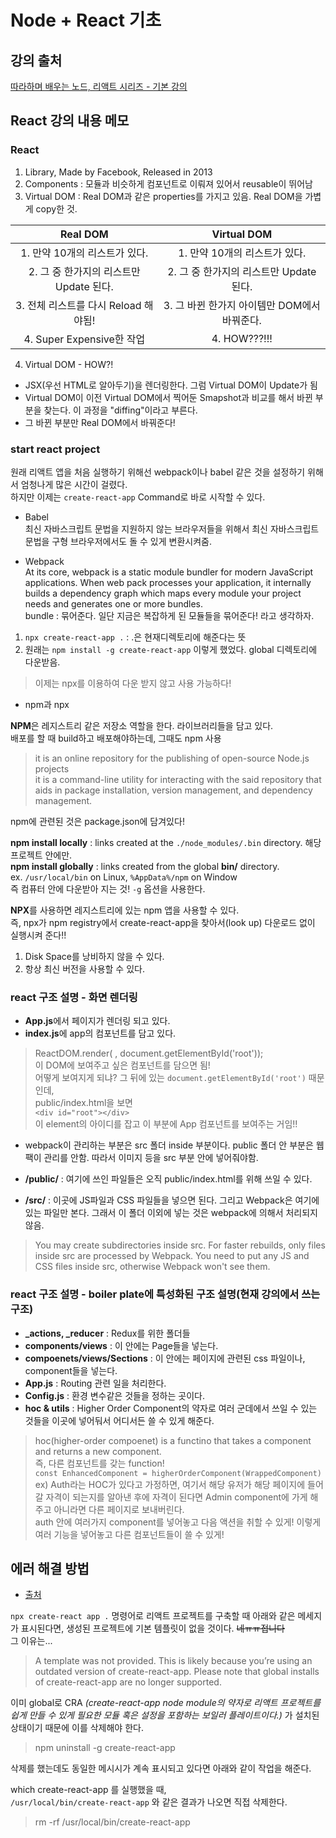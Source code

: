 # Node + React 기초  
## 강의 출처  
[따라하며 배우는 노드, 리액트 시리즈 - 기본 강의](https://www.inflearn.com/course/%EB%94%B0%EB%9D%BC%ED%95%98%EB%A9%B0-%EB%B0%B0%EC%9A%B0%EB%8A%94-%EB%85%B8%EB%93%9C-%EB%A6%AC%EC%95%A1%ED%8A%B8-%EA%B8%B0%EB%B3%B8#)  

## React 강의 내용 메모  
### React  
1. Library, Made by Facebook, Released in 2013  
2. Components : 모듈과 비슷하게 컴포넌트로 이뤄져 있어서 reusable이 뛰어남  
3. Virtual DOM : Real DOM과 같은 properties를 가지고 있음. Real DOM을 가볍게 copy한 것.  

Real DOM | Virtual DOM
|:---:|:---:|
|1. 만약 10개의 리스트가 있다. | 1. 만약 10개의 리스트가 있다. |
|2. 그 중 한가지의 리스트만 Update 된다. | 2. 그 중 한가지의 리스트만 Update 된다.|
|3. 전체 리스트를 다시 Reload 해야됨! | 3. 그 바뀐 한가지 아이템만 DOM에서 바꿔준다.|
|4. Super Expensive한 작업 | 4. HOW???!!!|  

4. Virtual DOM - HOW?!
- JSX(우선 HTML로 알아두기)을 렌더링한다. 그럼 Virtual DOM이 Update가 됨  
- Virtual DOM이 이전 Virtual DOM에서 찍어둔 Smapshot과 비교를 해서 바뀐 부분을 찾는다. 이 과정을 "diffing"이라고 부른다.  
- 그 바뀐 부분만 Real DOM에서 바꿔준다!  

### start react project  
원래 리액트 앱을 처음 실행하기 위해선 webpack이나 babel 같은 것을 설정하기 위해서 엄청나게 많은 시간이 걸렸다.  
하지만 이제는 ```create-react-app``` Command로 바로 시작할 수 있다.  
* Babel  
최신 자바스크립트 문법을 지원하지 않는 브라우저들을 위해서 최신 자바스크립트 문법을 구형 브라우저에서도 돌 수 있게 변환시켜줌.  

* Webpack  
At its core, webpack is a static module bundler for modern JavaScript applications. When web pack processes your application, it internally builds a dependency graph which maps every module your project needs and generates one or more bundles.  
bundle : 묶어준다. 일단 지금은 복잡하게 된 모듈들을 묶어준다! 라고 생각하자.  

1. ```npx create-react-app .``` : .은 현재디렉토리에 해준다는 뜻  
2. 원래는 ```npm install -g create-react-app``` 이렇게 했었다. global 디렉토리에 다운받음.  
> 이제는 npx를 이용하여 다운 받지 않고 사용 가능하다!  

* npm과 npx  

**NPM**은 레지스트리 같은 저장소 역할을 한다. 라이브러리들을 담고 있다.  
배포를 할 때 build하고 배포해야하는데, 그때도 npm 사용  
> it is an online repository for the publishing of open-source Node.js projects  
> it is a command-line utility for interacting with the said repository that aids in package installation, version management, and dependency management.  

npm에 관련된 것은 package.json에 담겨있다!  

**npm install locally** : links created at the ```./node_modules/.bin``` directory. 해당 프로젝트 안에만.  
**npm install globally** : links created from the global **bin/** directory.  
ex. ```/usr/local/bin``` on Linux, ```%AppData%/npm``` on Window  
즉 컴퓨터 안에 다운받아 지는 것! ```-g``` 옵션을 사용한다.  

**NPX**를 사용하면 레지스트리에 있는 npm 앱을 사용할 수 있다.  
즉, npx가 npm registry에서 create-react-app을 찾아서(look up) 다운로드 없이 실행시켜 준다!!  
1. Disk Space를 낭비하지 않을 수 있다.  
2. 항상 최신 버전을 사용할 수 있다.  

### react 구조 설명 - 화면 렌더링  
* **App.js**에서 페이지가 렌더링 되고 있다.  
* **index.js**에 app의 컴포넌트를 담고 있다.  
> ReactDOM.render(<App /> , document.getElementById('root'));  
이 DOM에 보여주고 싶은 컴포넌트를 담으면 됨!  
어떻게 보여지게 되냐? 그 뒤에 있는 ```document.getElementById('root')``` 때문인데,  
public/index.html을 보면  
```<div id="root"></div>```  
이 element의 아이디를 잡고 이 부분에 App 컴포넌트를 보여주는 거임!!  

* webpack이 관리하는 부분은 src 폴더 inside 부분이다. public 폴더 안 부분은 웹팩이 관리를 안함. 따라서 이미지 등을 src 부분 안에 넣어줘야함.  

* **/public/** : 여기에 쓰인 파일들은 오직 public/index.html를 위해 쓰일 수 있다.  
* **/src/** : 이곳에 JS파일과 CSS 파일들을 넣으면 된다. 그리고 Webpack은 여기에 있는 파일만 본다. 그래서 이 폴더 이외에 넣는 것은 webpack에 의해서 처리되지 않음.  
> You may create subdirectories inside src. For faster rebuilds, only files inside src are processed by Webpack. You need to put any JS and CSS files inside src, otherwise Webpack won't see them.  

### react 구조 설명 - boiler plate에 특성화된 구조 설명(현재 강의에서 쓰는 구조)  
* **_actions, _reducer** : Redux를 위한 폴더들  
* **components/views** : 이 안에는 Page들을 넣는다.  
* **compoenets/views/Sections** : 이 안에는 페이지에 관련된 css 파일이나, component들을 넣는다.  
* **App.js** : Routing 관련 일을 처리한다.  
* **Config.js** : 환경 변수같은 것들을 정하는 곳이다.  
* **hoc & utils** : Higher Order Component의 약자로 여러 군데에서 쓰일 수 있는 것들을 이곳에 넣어둬서 어디서든 쓸 수 있게 해준다.  
> hoc(higher-order compoenet) is a functino that takes a component and returns a new component.  
즉, 다른 컴포넌트를 갖는 function!  
```const EnhancedComponent = higherOrderComponent(WrappedComponent)```  
ex) Auth라는 HOC가 있다고 가정하면, 여기서 해당 유저가 해당 페이지에 들어갈 자격이 되는지를 알아낸 후에 자격이 된다면 Admin component에 가게 해주고 아니라면 다른 페이지로 보내버린다.  
auth 안에 여러가지 component를 넣어놓고 다음 액션을 취할 수 있게! 이렇게 여러 기능을 넣어놓고 다른 컴포넌트들이 쓸 수 있게!  


## 에러 해결 방법  
* [출처](https://aeei.io/template-not-provided-using-create-react-app/)  

```npx create-react app .``` 명령어로 리액트 프로젝트를 구축할 때 아래와 같은 메세지가 표시된다면, 생성된 프로젝트에 기본 템플릿이 없을 것이다. ~~네ㅠㅠ접니다~~  
그 이유는...  
> A template was not provided. This is likely because you’re using an outdated version of create-react-app. Please note that global installs of create-react-app are no longer supported.  

이미 global로 CRA *(create-react-app node module의 약자로 리액트 프로젝트를 쉽게 만들 수 있게 필요한 모듈 혹은 설정을 포함하는 보일러 플레이트이다.)* 가 설치된 상태이기 때문에 이를 삭제해야 한다.  

> npm uninstall -g create-react-app  

삭제를 했는데도 동일한 메시시가 계속 표시되고 있다면 아래와 같이 작업을 해준다.  

which create-react-app 를 실행했을 때,  
```/usr/local/bin/create-react-app``` 와 같은 결과가 나오면 직접 삭제한다.  

> rm -rf /usr/local/bin/create-react-app  



